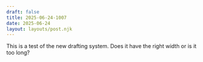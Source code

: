 ```yaml
---
draft: false
title: 2025-06-24-1007
date: 2025-06-24
layout: layouts/post.njk
---
```


This is a test of the new drafting system. Does it have the right width or is it too long?